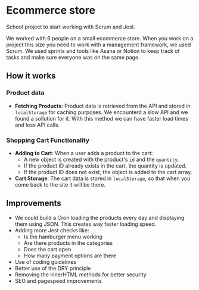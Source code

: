 # Ecommerce store
School project to start working with Scrum and Jest.

We worked with 6 people on a small ecommerce store. When you work on a project this size you need to work with a management framework, we used Scrum. We used sprints and tools like Asana or Notion to keep track of tasks and make sure everyone was on the same page.

## How it works

### Product data
- **Fetching Products**: Product data is retrieved from the API and stored in `localStorage` for caching purposes. We encounterd a slow API and we found a sollution for it. With this method we can have faster load times and less API calls.

### Shopping Cart Functionality
- **Adding to Cart**: When a user adds a product to the cart:
  - A new object is created with the product's `id` and the `quantity`.
  - If the product ID already exists in the cart, the quantity is updated.
  - If the product ID does not exist, the object is added to the cart array.
- **Cart Storage**: The cart data is stored in `localStorage`, so that when you come back to the site it will be there.

## Improvements
- We could build a Cron loading the products every day and displaying them using JSON. This creates way faster loading speed.
- Adding more Jest checks like:
    - Is the hamburger menu working
    - Are there products in the categories
    - Does the cart open
    - How many payment options are there
- Use of coding guidelines
- Better use of the DRY principle
- Removing the innerHTML methods for better security
- SEO and pagespeed improvements

